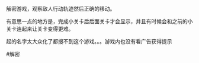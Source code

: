 解密游戏，观察敌人行动轨迹然后正确的移动。

有意思一点的地方是，完成小关卡后后面关卡才会显示，并且有时候会和之前的小关卡连起来让关卡变得更难。

起的名字太大众化了都搜不到这个游戏。。。游戏内也没有看广告获得提示

#解密